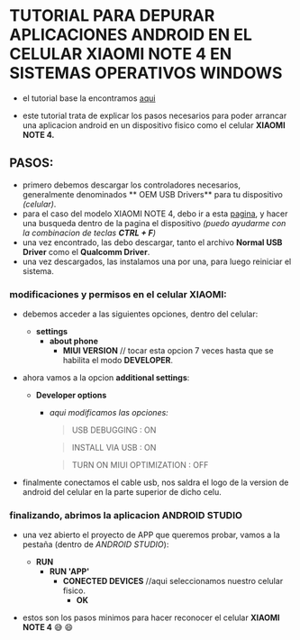# TUTORIAL PARA DEPURAR APLICACIONES ANDROID EN EL CELULAR XIAOMI NOTE 4 EN SISTEMAS OPERATIVOS WINDOWS

- el tutorial base la encontramos [aqui](https://stuff.mit.edu/afs/sipb/project/android/docs/tools/device.html)

- este tutorial trata de explicar los pasos necesarios para poder arrancar una aplicacion android en un dispositivo fisico como el celular **XIAOMI NOTE 4.**

## PASOS:
- primero debemos descargar los controladores necesarios, generalmente denominados ** OEM USB Drivers** para tu dispositivo *(celular)*.
- para el caso del modelo XIAOMI NOTE 4, debo ir a esta [pagina](https://www.xiaomigeek.com/download-xiaomi-usb-driver-windows.html), y hacer una
busqueda dentro de la pagina el dispositivo _(puedo ayudarme con la combinacion de teclas **CTRL + F**)_
- una vez encontrado, las debo descargar, tanto el archivo **Normal USB Driver** como el **Qualcomm Driver**.
- una vez descargados, las instalamos una por una, para luego reiniciar el sistema.

### modificaciones y permisos en el celular XIAOMI:

- debemos acceder a las siguientes opciones, dentro del celular:
  - **settings**
    - **about phone**
      - **MIUI VERSION** // tocar esta opcion 7 veces hasta que se habilita el modo **DEVELOPER**.
- ahora vamos a la opcion **additional settings**:
  - **Developer options**
    - *aqui modificamos las opciones:*
    
    
      > USB DEBUGGING : ON
      
      
      > INSTALL VIA USB : ON
      
      
      > TURN ON MIUI OPTIMIZATION : OFF
      
      

- finalmente conectamos el cable usb, nos saldra el logo de la version de android del celular en la parte superior de dicho celu.

### finalizando, abrimos la aplicacion ANDROID STUDIO

- una vez abierto el proyecto de APP que queremos probar, vamos a la pestaña (dentro de *ANDROID STUDIO*):
  - **RUN**
    - **RUN 'APP'**
      - **CONECTED DEVICES** //aqui seleccionamos nuestro celular fisico.
        - **OK**
        
        
- estos son los pasos minimos para hacer reconocer el celular **XIAOMI NOTE 4**  :sweat_smile: 
:smile:      
 
  
   

